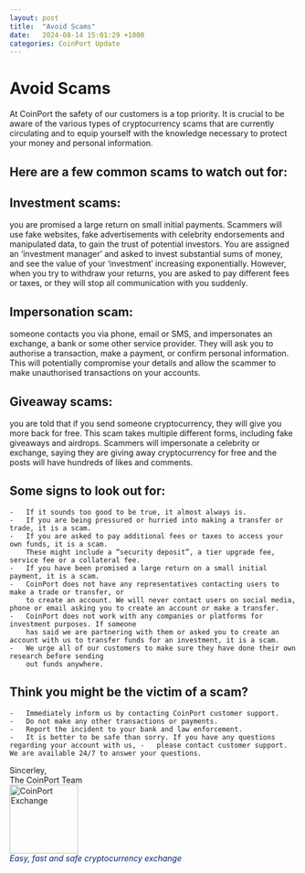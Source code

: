 ```yaml
---
layout: post
title:  "Avoid Scams"
date:   2024-08-14 15:01:29 +1000
categories: CoinPort Update
---
```


# Avoid Scams

At CoinPort the safety of our customers is a top priority. It is crucial to be aware of the various types of cryptocurrency scams that are currently circulating and to equip yourself with the knowledge necessary to protect your money and personal information.

## Here are a few common scams to watch out for:

## Investment scams:
you are promised a large return on small initial payments. Scammers will use fake websites, fake advertisements with celebrity endorsements and manipulated data, to gain the trust of potential investors. You are assigned an ‘investment manager’ and asked to invest substantial sums of money, and see the value of your ‘investment’ increasing exponentially. However, when you try to withdraw your returns, you are asked to pay different fees or taxes, or they will stop all communication with you suddenly.

## Impersonation scam:
someone contacts you via phone, email or SMS, and impersonates an exchange, a bank or some other service provider. They will ask you to authorise a transaction, make a payment, or confirm personal information. This will potentially compromise your details and allow the scammer to make unauthorised transactions on your accounts.

## Giveaway scams:
you are told that if you send someone cryptocurrency, they will give you more back for free. This scam takes multiple different forms, including fake giveaways and airdrops. Scammers will impersonate a celebrity or exchange, saying they are giving away cryptocurrency for free and the posts will have hundreds of likes and comments.

## Some signs to look out for:

    -   If it sounds too good to be true, it almost always is.
    -   If you are being pressured or hurried into making a transfer or trade, it is a scam.
    -   If you are asked to pay additional fees or taxes to access your own funds, it is a scam. 
        These might include a “security deposit”, a tier upgrade fee, service fee or a collateral fee.
    -   If you have been promised a large return on a small initial payment, it is a scam.
    -   CoinPort does not have any representatives contacting users to make a trade or transfer, or 
        to create an account. We will never contact users on social media, phone or email asking you to create an account or make a transfer.
    -   CoinPort does not work with any companies or platforms for investment purposes. If someone
        has said we are partnering with them or asked you to create an account with us to transfer funds for an investment, it is a scam.
    -   We urge all of our customers to make sure they have done their own research before sending 
        out funds anywhere.

## Think you might be the victim of a scam?

    -   Immediately inform us by contacting CoinPort customer support.
    -   Do not make any other transactions or payments.
    -   Report the incident to your bank and law enforcement.
    -   It is better to be safe than sorry. If you have any questions regarding your account with us, -   please contact customer support. We are available 24/7 to answer your questions.

<p>
Sincerley, <br />
The CoinPort Team <br />
<img src="https://doc.coinport.com.au/images/logos/signature_logo.png" alt="CoinPort Exchange" width="120" /><br />
<span style="color: #022873;"><em>Easy, fast and safe cryptocurrency exchange</em></span>
</p>

